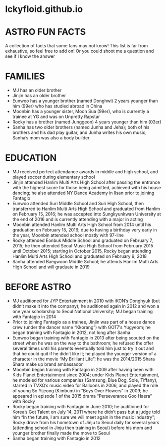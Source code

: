 # lckyfloid.github.io
# **ASTRO FUN FACTS** 

A collection of facts that some fans may not know! This list is far from exhaustive, so feel free to add on! Or you could shoot me a question and see if I know the answer
>
# **FAMILIES**
- MJ has an older brother
- Jinjin has an older brother
- Eunwoo has a younger brother (named Donghwi) 2 years younger than him (99er) who has studied abroad in China
- Moonbin has a younger sister, Moon Sua (99er), who is currently a trainee at YG and was on Unpretty Rapstar
- Rocky has a brother (named Junggeon) 4 years younger than him (03er) 
- Sanha has two older brothers (named Junha and Jeha); both of his brothers and his dad play guitar, and Junha writes his own music; Sanha’s mom was also a body builder
# **EDUCATION**
- MJ received perfect attendance awards in middle and high school, and played soccer during elementary school
- Jinjin attended Hanlim Multi Arts High School after passing the entrance with the highest score for those being admitted, achieved with his house dancing; he also attended NY Dance Academy in Ilsan prior to joining Fantagio
- Eunwoo attended Suri Middle School and Suri High School, then transferred to Hanlim Multi Arts High School and graduated from Hanlim on February 15, 2016; he was accepted into Sungkyunkwan University at the end of 2016 and is currently attending with a major in acting
- Moonbin attended Hanlim Multi Arts High School from 2014 until his graduation on February 15, 2016; due to having a birthday very early in the year, Moonbin attended school mostly with 97-line
- Rocky attended Eonbuk Middle School and graduated on February 7, 2015; he then attended Seoul Music High School from February 2015 until October 2015; starting in October 2015, Rocky began attending Hanlim Multi Arts High School and graduated on February 9, 2018
- Sanha attended Baegwoon Middle School; he attends Hanlim Multi Arts High School and will graduate in 2019
# **BEFORE ASTRO**
- MJ auditioned for JYP Entertainment in 2010 with iKON’s Donghyuk (but didn’t make it into the company); he auditioned again in 2012 and won a one year scholarship to Seoul National University; MJ  began training with Fantagio in 2014
- Prior to joining Fantagio as a trainee, Jinjin was part of a house dance crew (under the dancer name “Kkorang”) with GOT7′s Yugyeom; he began training with Fantagio in 2012, not long after Sanha
- Eunwoo began training with Fantagio in 2013 after being scouted on the street when he was on the way to the bathroom; he refused the offer several times until his parents eventually told him just to try it out and that he could quit if he didn’t like it; he played the younger version of a character in the movie “My Brilliant Life”; he was the 2014/2015 Shara Shara make up brand ambassador
- Moonbin began training with Fantagio in 2009 after having been with Kids Planet Entertainment since 2004; under Kids Planet Entertainment, he modeled for various companies (Samsung, Blue Dog, Soie, Tiffany), starred in TVXQ’s music video for Balloons in 2006, and played the role of young So Yijeong (Kimbum) in “Boys Over Flowers” in 2009; he appeared in episode 1 of the 2015 drama “Perseverance Goo Haera” with Rocky
- Rocky began training with Fantagio in June 2010; he auditioned for Korea’s Got Talent on July 14, 2011 where he didn’t pass but a judge told him “In the future, I am sure we will meet again in the music industry”; Rocky drove from his hometown of Jinju to Seoul daily for several years (attending school in Jinju then training in Seoul) before his mom and younger brother finally made the move to Seoul 
- Sanha began training with Fantagio in 2012
